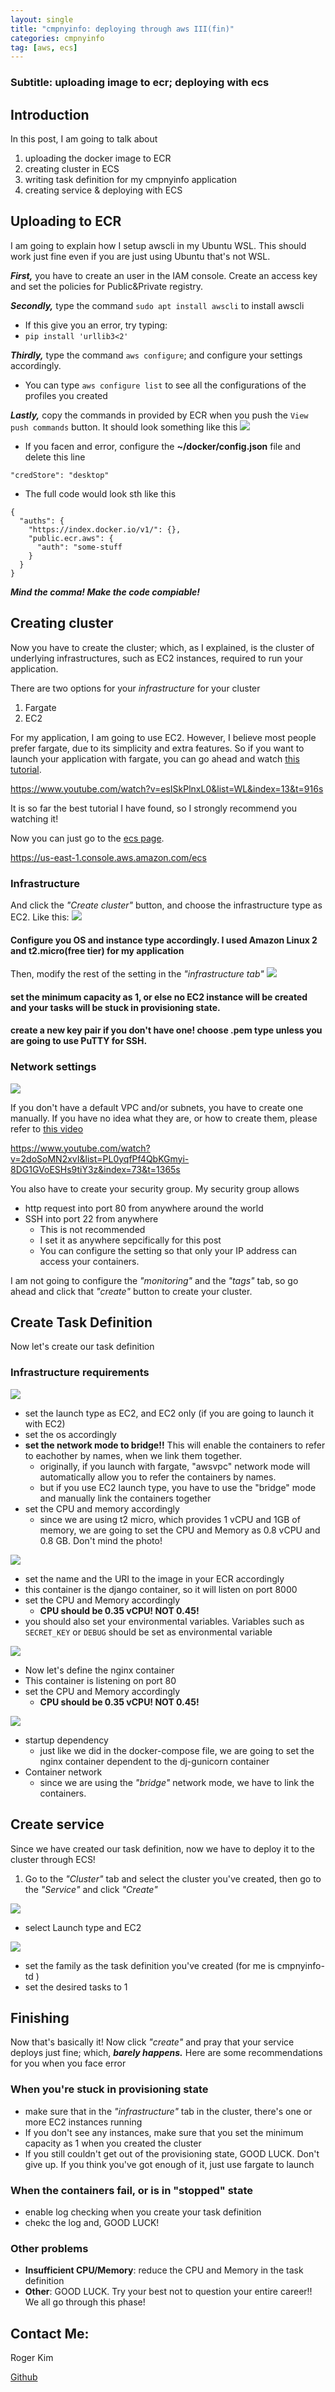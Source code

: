 ```yaml
---
layout: single
title: "cmpnyinfo: deploying through aws III(fin)"
categories: cmpnyinfo
tag: [aws, ecs]
---
```

### Subtitle: uploading image to ecr; deploying with ecs

## Introduction

In this post, I am going to talk about
1. uploading the docker image to ECR
2. creating cluster in ECS
3. writing task definition for my cmpnyinfo application
4. creating service & deploying with ECS

## Uploading to ECR

I am going to explain how I setup awscli in my Ubuntu WSL. This should work just fine even if you are just using Ubuntu that's not WSL.

***First,*** you have to create an user in the IAM console. Create an access key and set the policies for Public&Private registry.

***Secondly,*** type the command `sudo apt install awscli` to install awscli  
- If this give you an error, try typing: 
- `pip install 'urllib3<2'`

***Thirdly,*** type the command `aws configure`; and configure your settings accordingly.
- You can type `aws configure list` to see all the configurations of the profiles you created

***Lastly,*** copy the commands in provided by ECR when you push the `View push commands` button. It should look something like this
![](/assets/img/ecr-push-commands.jpg)

- If you facen and error, configure the **~/docker/config.json** file and delete this line
```
"credStore": "desktop"
```     
- The full code would look sth like this
```
{
  "auths": {
    "https://index.docker.io/v1/": {},
    "public.ecr.aws": {
      "auth": "some-stuff
    }
  }
}
```
***Mind the comma! Make the code compiable!*** 

## Creating cluster

Now you have to create the cluster; which, as I explained, is the cluster of underlying infrastructures, such as EC2 instances, required to run your application.

There are two options for your _infrastructure_ for your cluster
1. Fargate
2. EC2

For my application, I am going to use EC2. However, I believe most people prefer fargate, due to its simplicity and extra features. So if you want to launch your application with fargate, you can go ahead and watch [this tutorial](https://www.youtube.com/watch?v=esISkPlnxL0&list=WL&index=13&t=916s).

https://www.youtube.com/watch?v=esISkPlnxL0&list=WL&index=13&t=916s

It is so far the best tutorial I have found, so I strongly recommend you watching it!

Now you can just go to the [ecs page](https://us-east-1.console.aws.amazon.com/ecs).

https://us-east-1.console.aws.amazon.com/ecs

### Infrastructure
And click the _"Create cluster"_ button, and choose the infrastructure type as EC2. Like this:
![](/assets/img/create-cluster1.png)
#### Configure you OS and instance type accordingly. I used Amazon Linux 2 and t2.micro(free tier) for my application

Then, modify the rest of the setting in the _"infrastructure tab"_
![](/assets/img/create-cluster2.png)
#### set the minimum capacity as 1, or else no EC2 instance will be created and your tasks will be stuck in provisioning state.
#### create a new key pair if you don't have one! choose .pem type unless you are going to use PuTTY for SSH.

### Network settings
![](/assets/img/create-cluster3.png)

If you don't have a default VPC and/or subnets, you have to create one manually. If you have no idea what they are, or how to create them, please refer to [this video](https://www.youtube.com/watch?v=2doSoMN2xvI&list=PL0yqfPf4QbKGmyi-8DG1GVoESHs9tiY3z&index=73&t=1365s)

https://www.youtube.com/watch?v=2doSoMN2xvI&list=PL0yqfPf4QbKGmyi-8DG1GVoESHs9tiY3z&index=73&t=1365s

You also have to create your security group.
My security group allows 
- http request into port 80 from anywhere around the world
- SSH into port 22 from anywhere
  -  This is not recommended
  - I set it as anywhere sepcifically for this post
  - You can configure the setting so that only your IP address can access your containers.

I am not going to configure the _"monitoring"_ and the _"tags"_ tab, so go ahead and click that _"create"_ button to create your cluster.

## Create Task Definition
Now let's create our task definition

### Infrastructure requirements
![](/assets/img/create-td1.png)
- set the launch type as EC2, and EC2 only (if you are going to launch it with EC2)
- set the os accordingly
- **set the network mode to bridge!!** This will enable the containers to refer to eachother by names, when we link them together.
  - originally, if you launch with fargate, "awsvpc" network mode will automatically allow you to refer the containers by names.
  - but if you use EC2 launch type, you have to use the "bridge" mode and manually link the containers together
- set the CPU and memory accordingly
  - since we are using t2 micro, which provides 1 vCPU and 1GB of memory, we are going to set the CPU and Memory as 0.8 vCPU and 0.8 GB. Don't mind the photo!

![](/assets/img/create-td2.png)
- set the name and the URI to the image in your ECR accordingly
- this container is the django container, so it will listen on port 8000
- set the CPU and Memory accordingly
  - **CPU should be 0.35 vCPU! NOT 0.45!**
- you should also set your environmental variables. Variables such as `SECRET_KEY` or `DEBUG` should be set as environmental variable

![](/assets/img/create-td3.png)
- Now let's define the nginx container
- This container is listening on port 80
- set the CPU and Memory accordingly
  - **CPU should be 0.35 vCPU! NOT 0.45!**

![](/assets/img/create-td4.png)
- startup dependency
  - just like we did in the docker-compose file, we are going to set the nginx container dependent to the dj-gunicorn container
- Container network
  - since we are using the _"bridge"_ network mode, we have to link the containers.

## Create service

Since we have created our task definition, now we have to deploy it to the cluster through ECS!

1. Go to the _"Cluster"_ tab and select the cluster you've created, then go to the _"Service"_ and click _"Create"_

![](/assets/img/create-service1.png)
- select Launch type and EC2

![](/assets/img/create-service2.png)
- set the family as the task definition you've created (for me is cmpnyinfo-td )
- set the desired tasks to 1

## Finishing

Now that's basically it! Now click _"create"_ and pray that your service deploys just fine; which, ***barely happens.*** Here are some recommendations for you when you face error

### When you're stuck in provisioning state
- make sure that in the _"infrastructure"_ tab in the cluster, there's one or more EC2 instances running
- If you don't see any instances, make sure that you set the minimum capacity as 1 when you created the cluster
- If you still couldn't get out of the provisioning state, GOOD LUCK. Don't give up. If you think you've got enough of it, just use fargate to launch

### When the containers fail, or is in "stopped" state
- enable log checking when you create your task definition
- chekc the log and, GOOD LUCK!

### Other problems
- **Insufficient CPU/Memory**: reduce the CPU and Memory in the task definition
- **Other**: GOOD LUCK. Try your best not to question your entire career!! We all go through this phase!

## Contact Me:

Roger Kim

[Github](https://github.com/kmsrogerkim)


